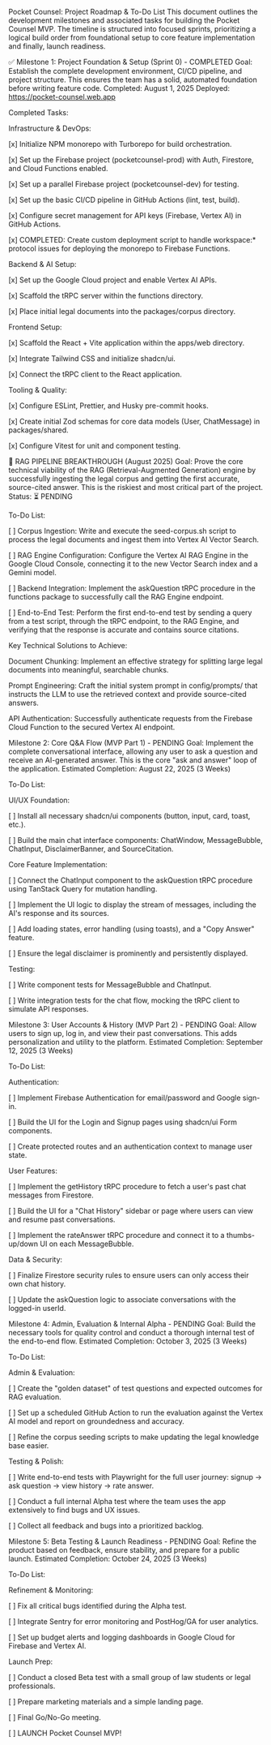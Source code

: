 Pocket Counsel: Project Roadmap & To-Do List
This document outlines the development milestones and associated tasks for building the Pocket Counsel MVP. The timeline is structured into focused sprints, prioritizing a logical build order from foundational setup to core feature implementation and finally, launch readiness.

✅ Milestone 1: Project Foundation & Setup (Sprint 0) - COMPLETED
Goal: Establish the complete development environment, CI/CD pipeline, and project structure. This ensures the team has a solid, automated foundation before writing feature code.
Completed: August 1, 2025
Deployed: https://pocket-counsel.web.app

Completed Tasks:

Infrastructure & DevOps:

[x] Initialize NPM monorepo with Turborepo for build orchestration.

[x] Set up the Firebase project (pocketcounsel-prod) with Auth, Firestore, and Cloud Functions enabled.

[x] Set up a parallel Firebase project (pocketcounsel-dev) for testing.

[x] Set up the basic CI/CD pipeline in GitHub Actions (lint, test, build).

[x] Configure secret management for API keys (Firebase, Vertex AI) in GitHub Actions.

[x] COMPLETED: Create custom deployment script to handle workspace:\* protocol issues for deploying the monorepo to Firebase Functions.

Backend & AI Setup:

[x] Set up the Google Cloud project and enable Vertex AI APIs.

[x] Scaffold the tRPC server within the functions directory.

[x] Place initial legal documents into the packages/corpus directory.

Frontend Setup:

[x] Scaffold the React + Vite application within the apps/web directory.

[x] Integrate Tailwind CSS and initialize shadcn/ui.

[x] Connect the tRPC client to the React application.

Tooling & Quality:

[x] Configure ESLint, Prettier, and Husky pre-commit hooks.

[x] Create initial Zod schemas for core data models (User, ChatMessage) in packages/shared.

[x] Configure Vitest for unit and component testing.

🚀 RAG PIPELINE BREAKTHROUGH (August 2025)
Goal: Prove the core technical viability of the RAG (Retrieval-Augmented Generation) engine by successfully ingesting the legal corpus and getting the first accurate, source-cited answer. This is the riskiest and most critical part of the project.
Status: ⏳ PENDING

To-Do List:

[ ] Corpus Ingestion: Write and execute the seed-corpus.sh script to process the legal documents and ingest them into Vertex AI Vector Search.

[ ] RAG Engine Configuration: Configure the Vertex AI RAG Engine in the Google Cloud Console, connecting it to the new Vector Search index and a Gemini model.

[ ] Backend Integration: Implement the askQuestion tRPC procedure in the functions package to successfully call the RAG Engine endpoint.

[ ] End-to-End Test: Perform the first end-to-end test by sending a query from a test script, through the tRPC endpoint, to the RAG Engine, and verifying that the response is accurate and contains source citations.

Key Technical Solutions to Achieve:

Document Chunking: Implement an effective strategy for splitting large legal documents into meaningful, searchable chunks.

Prompt Engineering: Craft the initial system prompt in config/prompts/ that instructs the LLM to use the retrieved context and provide source-cited answers.

API Authentication: Successfully authenticate requests from the Firebase Cloud Function to the secured Vertex AI endpoint.

Milestone 2: Core Q&A Flow (MVP Part 1) - PENDING
Goal: Implement the complete conversational interface, allowing any user to ask a question and receive an AI-generated answer. This is the core "ask and answer" loop of the application.
Estimated Completion: August 22, 2025 (3 Weeks)

To-Do List:

UI/UX Foundation:

[ ] Install all necessary shadcn/ui components (button, input, card, toast, etc.).

[ ] Build the main chat interface components: ChatWindow, MessageBubble, ChatInput, DisclaimerBanner, and SourceCitation.

Core Feature Implementation:

[ ] Connect the ChatInput component to the askQuestion tRPC procedure using TanStack Query for mutation handling.

[ ] Implement the UI logic to display the stream of messages, including the AI's response and its sources.

[ ] Add loading states, error handling (using toasts), and a "Copy Answer" feature.

[ ] Ensure the legal disclaimer is prominently and persistently displayed.

Testing:

[ ] Write component tests for MessageBubble and ChatInput.

[ ] Write integration tests for the chat flow, mocking the tRPC client to simulate API responses.

Milestone 3: User Accounts & History (MVP Part 2) - PENDING
Goal: Allow users to sign up, log in, and view their past conversations. This adds personalization and utility to the platform.
Estimated Completion: September 12, 2025 (3 Weeks)

To-Do List:

Authentication:

[ ] Implement Firebase Authentication for email/password and Google sign-in.

[ ] Build the UI for the Login and Signup pages using shadcn/ui Form components.

[ ] Create protected routes and an authentication context to manage user state.

User Features:

[ ] Implement the getHistory tRPC procedure to fetch a user's past chat messages from Firestore.

[ ] Build the UI for a "Chat History" sidebar or page where users can view and resume past conversations.

[ ] Implement the rateAnswer tRPC procedure and connect it to a thumbs-up/down UI on each MessageBubble.

Data & Security:

[ ] Finalize Firestore security rules to ensure users can only access their own chat history.

[ ] Update the askQuestion logic to associate conversations with the logged-in userId.

Milestone 4: Admin, Evaluation & Internal Alpha - PENDING
Goal: Build the necessary tools for quality control and conduct a thorough internal test of the end-to-end flow.
Estimated Completion: October 3, 2025 (3 Weeks)

To-Do List:

Admin & Evaluation:

[ ] Create the "golden dataset" of test questions and expected outcomes for RAG evaluation.

[ ] Set up a scheduled GitHub Action to run the evaluation against the Vertex AI model and report on groundedness and accuracy.

[ ] Refine the corpus seeding scripts to make updating the legal knowledge base easier.

Testing & Polish:

[ ] Write end-to-end tests with Playwright for the full user journey: signup -> ask question -> view history -> rate answer.

[ ] Conduct a full internal Alpha test where the team uses the app extensively to find bugs and UX issues.

[ ] Collect all feedback and bugs into a prioritized backlog.

Milestone 5: Beta Testing & Launch Readiness - PENDING
Goal: Refine the product based on feedback, ensure stability, and prepare for a public launch.
Estimated Completion: October 24, 2025 (3 Weeks)

To-Do List:

Refinement & Monitoring:

[ ] Fix all critical bugs identified during the Alpha test.

[ ] Integrate Sentry for error monitoring and PostHog/GA for user analytics.

[ ] Set up budget alerts and logging dashboards in Google Cloud for Firebase and Vertex AI.

Launch Prep:

[ ] Conduct a closed Beta test with a small group of law students or legal professionals.

[ ] Prepare marketing materials and a simple landing page.

[ ] Final Go/No-Go meeting.

[ ] LAUNCH Pocket Counsel MVP!
